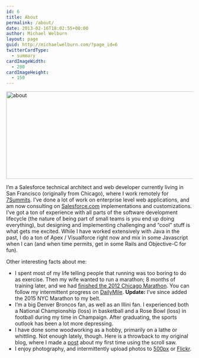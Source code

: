 ```yaml
---
id: 6
title: About
permalink: /about/
date: 2013-02-16T18:02:55+00:00
author: Michael Welburn
layout: page
guid: http://michaelwelburn.com/?page_id=6
twitterCardType:
  - summary
cardImageWidth:
  - 280
cardImageHeight:
  - 150
---
```

<img class="aligncenter size-full wp-image-94" src="http://michaelwelburn.com/wp-content/uploads/2013/02/about.jpg" alt="about" width="650" height="236" />

I’m a Salesforce technical architect and web developer currently living in San Francisco (originally from Chicago), where I work remotely for <a title="7Summits" href="http://7summitsagency.com" target="_blank">7Summits</a>. I’ve done a lot of work on enterprise level web applications, and am now consulting on <a title="Salesforce.com" href="http://salesforce.com" target="_blank">Salesforce.com</a> implementations and customizations. I&#8217;ve got a ton of experience with all parts of the software development lifecycle (the nature of being part of small teams is you end up doing everything), but designing and implementing challenging and &#8220;cool&#8221; stuff is what gets me excited. While I have worked extensively with Java in the past, I do a ton of Apex / Visualforce right now and mix in some Javascript when I can (and when time permits, get in some Rails and Objective-C for fun).

Other interesting facts about me:

  * I spent most of my life telling people that running was too boring to do as exercise. Then my wife wanted to run a marathon; 8 months of training later, and we had <a title="Chicago Marathon 2012: Completed" href="http://michaelwelburn.com/2012/10/13/chicago-marathon-2012-completed/" target="_blank">finished the 2012 Chicago Marathon</a>. You can follow my intermittent progress on <a title="DailyMile" href="http://www.dailymile.com/people/br0nc080" target="_blank">DailyMile</a>. **Update:** I&#8217;ve since added the 2015 NYC Marathon to my belt.
  * I’m a big Denver Broncos fan, as well as an Illini fan. I experienced both a National Championship (loss) in basketball and a Rose Bowl (loss) in football during my time in Champaign. After graduating, the sports outlook has been a lot more depressing.
  * I have done some woodworking as a hobby, primarily on a lathe or whittling. Not enough lately, though. Here is a throwback to my original blog, where I made a <a title="Jewelry Box" href="http://michaelwelburn.com/v1/jewelrybox.php.html" target="_blank">post</a> about my first time using the scroll saw.
  * I enjoy photography, and intermittently upload photos to <a title="500px" href="http://500px.com/br0nc080" target="_blank">500px</a> or <a title="Flickr" href="http://www.flickr.com/photos/br0nc080" target="_blank">Flickr</a>.
